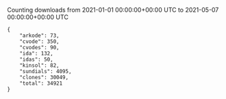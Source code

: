 
Counting downloads from 2021-01-01 00:00:00+00:00 UTC to 2021-05-07 00:00:00+00:00 UTC

```
{
    "arkode": 73,
    "cvode": 350,
    "cvodes": 90,
    "ida": 132,
    "idas": 50,
    "kinsol": 82,
    "sundials": 4095,
    "clones": 30049,
    "total": 34921
}
```
